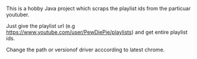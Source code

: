 This is a hobby Java project which scraps the playlist ids from the particuar youtuber. 

Just give the playlist url (e.g https://www.youtube.com/user/PewDiePie/playlists) and get entire playlist ids.

Change the path or versionof driver acccording to latest chrome.